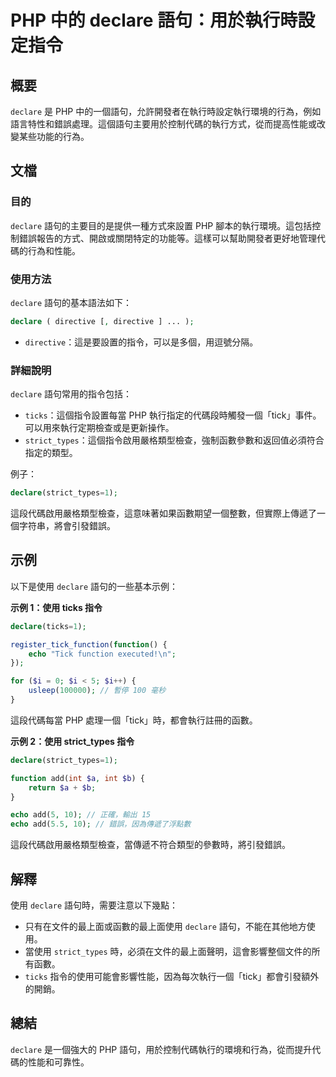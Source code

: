 <!--
Meta Description: # PHP 中的 declare 語句：用於執行時設定指令 ## 概要 `declare` 是 PHP 中的一個語句，允許開發者在執行時設定執行環境的行為，例如語言特性和錯誤處理。這個語句主要用於控制代碼的執行方式，從而提高性能或改變某些功能的行為。 ## 文檔 ### 目的 `declare` 語...
Meta Keywords: declare, php, strict_types, ticks, tick
-->

# PHP 中的 declare 語句：用於執行時設定指令

## 概要
`declare` 是 PHP 中的一個語句，允許開發者在執行時設定執行環境的行為，例如語言特性和錯誤處理。這個語句主要用於控制代碼的執行方式，從而提高性能或改變某些功能的行為。

## 文檔
### 目的
`declare` 語句的主要目的是提供一種方式來設置 PHP 腳本的執行環境。這包括控制錯誤報告的方式、開啟或關閉特定的功能等。這樣可以幫助開發者更好地管理代碼的行為和性能。

### 使用方法
`declare` 語句的基本語法如下：
```php
declare ( directive [, directive ] ... );
```
- `directive`：這是要設置的指令，可以是多個，用逗號分隔。

### 詳細說明
`declare` 語句常用的指令包括：
- `ticks`：這個指令設置每當 PHP 執行指定的代碼段時觸發一個「tick」事件。可以用來執行定期檢查或是更新操作。
- `strict_types`：這個指令啟用嚴格類型檢查，強制函數參數和返回值必須符合指定的類型。

例子：
```php
declare(strict_types=1);
```
這段代碼啟用嚴格類型檢查，這意味著如果函數期望一個整數，但實際上傳遞了一個字符串，將會引發錯誤。

## 示例
以下是使用 `declare` 語句的一些基本示例：

**示例 1：使用 ticks 指令**
```php
declare(ticks=1);

register_tick_function(function() {
    echo "Tick function executed!\n";
});

for ($i = 0; $i < 5; $i++) {
    usleep(100000); // 暫停 100 毫秒
}
```
這段代碼每當 PHP 處理一個「tick」時，都會執行註冊的函數。

**示例 2：使用 strict_types 指令**
```php
declare(strict_types=1);

function add(int $a, int $b) {
    return $a + $b;
}

echo add(5, 10); // 正確，輸出 15
echo add(5.5, 10); // 錯誤，因為傳遞了浮點數
```
這段代碼啟用嚴格類型檢查，當傳遞不符合類型的參數時，將引發錯誤。

## 解釋
使用 `declare` 語句時，需要注意以下幾點：
- 只有在文件的最上面或函數的最上面使用 `declare` 語句，不能在其他地方使用。
- 當使用 `strict_types` 時，必須在文件的最上面聲明，這會影響整個文件的所有函數。
- `ticks` 指令的使用可能會影響性能，因為每次執行一個「tick」都會引發額外的開銷。

## 總結
`declare` 是一個強大的 PHP 語句，用於控制代碼執行的環境和行為，從而提升代碼的性能和可靠性。